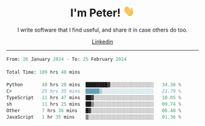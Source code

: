 <h1 align="center">I'm Peter! <img src="https://raw.githubusercontent.com/peterrauscher/peterrauscher/master/wave.gif" width="30px" height="30px" /></h1>
<p align="center">I write software that I find useful, and share it in case others do too.</p>
<p align="center">
  <a href="https://www.linkedin.com/in/peter-rauscher">Linkedin</a>
</p>
<hr/>
<!--START_SECTION:waka-->

```python
From: 26 January 2024 - To: 25 February 2024

Total Time: 109 hrs 48 mins

Python       40 hrs 20 mins  ████████▓░░░░░░░░░░░░░░░░   34.36 %
C#           25 hrs 35 mins  █████▒░░░░░░░░░░░░░░░░░░░   21.79 %
TypeScript   11 hrs 47 mins  ██▓░░░░░░░░░░░░░░░░░░░░░░   10.05 %
sh           11 hrs 25 mins  ██▒░░░░░░░░░░░░░░░░░░░░░░   09.74 %
Other        7 hrs 36 mins   █▓░░░░░░░░░░░░░░░░░░░░░░░   06.48 %
JavaScript   1 hr 35 mins    ▒░░░░░░░░░░░░░░░░░░░░░░░░   01.36 %
```

<!--END_SECTION:waka-->
